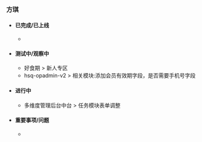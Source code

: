 ### 方琪
- #### 已完成/已上线
  -  
- #### 测试中/观察中
  -  好食期 > 新人专区
  -  hsq-opadmin-v2 > 相关模块:添加会员有效期字段，是否需要手机号字段
- #### 进行中
  -  多维度管理后台中台 > 任务模块表单调整
- #### 重要事项/问题
  -   
